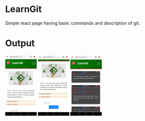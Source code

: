 # LearnGit

Simple react page having basic commands and description of git.

# Output
<img src="./src/components/img/img1.jpeg" width="20%" alt="img1">
<img src="./src/components/img/img2.jpeg" width="20%" alt="img2">
<img src="./src/components/img/img3.jpeg" width="20%" alt="img3">

